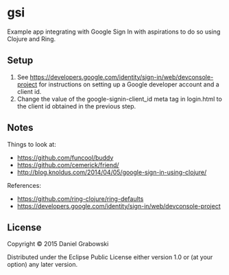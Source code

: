 # gsi

Example app integrating with Google Sign In with aspirations to do so using Clojure and Ring.

## Setup

1. See https://developers.google.com/identity/sign-in/web/devconsole-project for instructions on setting up a Google
developer account and a client id.
1. Change the value of the google-signin-client_id meta tag in login.html to the client id obtained in the previous
step.

## Notes

Things to look at:
- https://github.com/funcool/buddy
- https://github.com/cemerick/friend/
- http://blog.knoldus.com/2014/04/05/google-sign-in-using-clojure/

References:
- https://github.com/ring-clojure/ring-defaults
- https://developers.google.com/identity/sign-in/web/devconsole-project

## License

Copyright © 2015 Daniel Grabowski

Distributed under the Eclipse Public License either version 1.0 or (at
your option) any later version.
